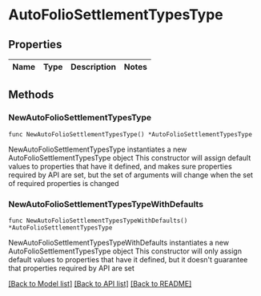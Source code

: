 # AutoFolioSettlementTypesType

## Properties

Name | Type | Description | Notes
------------ | ------------- | ------------- | -------------

## Methods

### NewAutoFolioSettlementTypesType

`func NewAutoFolioSettlementTypesType() *AutoFolioSettlementTypesType`

NewAutoFolioSettlementTypesType instantiates a new AutoFolioSettlementTypesType object
This constructor will assign default values to properties that have it defined,
and makes sure properties required by API are set, but the set of arguments
will change when the set of required properties is changed

### NewAutoFolioSettlementTypesTypeWithDefaults

`func NewAutoFolioSettlementTypesTypeWithDefaults() *AutoFolioSettlementTypesType`

NewAutoFolioSettlementTypesTypeWithDefaults instantiates a new AutoFolioSettlementTypesType object
This constructor will only assign default values to properties that have it defined,
but it doesn't guarantee that properties required by API are set


[[Back to Model list]](../README.md#documentation-for-models) [[Back to API list]](../README.md#documentation-for-api-endpoints) [[Back to README]](../README.md)



